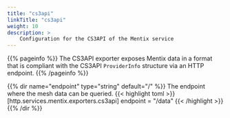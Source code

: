 ```yaml
---
title: "cs3api"
linkTitle: "cs3api"
weight: 10
description: >
    Configuration for the CS3API of the Mentix service
---
```


{{% pageinfo %}}
The CS3API exporter exposes Mentix data in a format that is compliant with the CS3API `ProviderInfo` structure via an HTTP endpoint.
{{% /pageinfo %}}

{{% dir name="endpoint" type="string" default="/" %}}
The endpoint where the mesh data can be queried.
{{< highlight toml >}}
[http.services.mentix.exporters.cs3api]
endpoint = "/data"
{{< /highlight >}}
{{% /dir %}}
